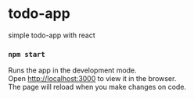 # todo-app
simple todo-app with react

### `npm start`

Runs the app in the development mode. <br/>
Open [http://localhost:3000](http://localhost:3000) to view it in the browser.<br/>
The page will reload when you make changes on code.
